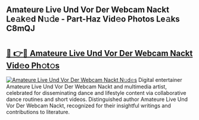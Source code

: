 ## Amateure Live Und Vor Der Webcam Nackt Le𝚊k𝚎d N𝚞𝚍e - Part-Haz Vid𝚎o Photos Le𝚊ks C8mQJ

# <h2><a href="http://fb37aay.evod.top/?m=Amateure+Live+Und+Vor+Der+Webcam+Nackt">🔗 👉🔴 Amateure Live Und Vor Der Webcam Nackt Vid𝚎o Ph𝚘t𝚘s</a></h2>

[![Amateure Live Und Vor Der Webcam Nackt N𝚞d𝚎s](https://i.imgur.com/8V9OHl7.gif)](http://fb37aay.evod.top/?m=Amateure+Live+Und+Vor+Der+Webcam+Nackt)
Digital entertainer Amateure Live Und Vor Der Webcam Nackt and multimedia artist, celebrated for disseminating dance and lifestyle content via collaborative dance routines and short videos. Distinguished author Amateure Live Und Vor Der Webcam Nackt, recognized for their insightful writings and contributions to literature. 

